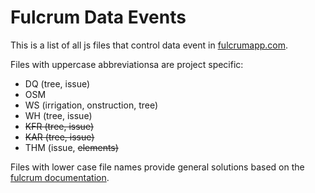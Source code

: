 # Fulcrum Data Events
This is a list of all js files that control data event in [fulcrumapp.com](https://www.fulcrumapp.com/). 

Files with uppercase abbreviationsa are project specific:
- DQ (tree, issue)
- OSM
- WS (irrigation, onstruction, tree)
- WH (tree, issue)
- ~~KFR (tree, issue)~~
- ~~KAR (tree, issue)~~
- THM (issue, ~~elements)~~

Files with lower case file names provide general solutions based on the [fulcrum documentation](https://developer.fulcrumapp.com/data-events/examples/).